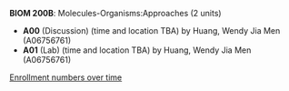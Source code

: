 **BIOM 200B**: Molecules-Organisms:Approaches (2 units)

- **A00** (Discussion) (time and location TBA) by Huang, Wendy Jia Men (A06756761)
- **A01** (Lab) (time and location TBA) by Huang, Wendy Jia Men (A06756761)

[Enrollment numbers over time](./BIOM200B.tsv)
